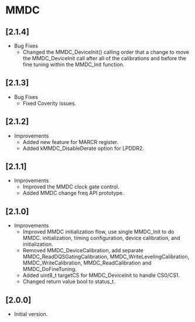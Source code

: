 # MMDC

## [2.1.4]

- Bug Fixes
  - Changed the MMDC_DeviceInit() calling order that a change to move the MMDC_DeviceInit call after all of the calibrations and
    before the fine tuning within the MMDC_Init function.

## [2.1.3]

- Bug Fixes
  - Fixed Coverity issues.

## [2.1.2]

- Improvements
  - Added new feature for MARCR register.
  - Added kMMDC_DisableDerate option for LPDDR2.

## [2.1.1]

- Improvements
  - Improved the MMDC clock gate control.
  - Added MMDC change freq API prototype.

## [2.1.0]

- Improvements
  - Improved MMDC initialization flow, use single MMDC_Init to do MMDC.
    initialization, timing configuration, device calibration, and initialization.
  - Removed MMDC_DeviceCalibration, add separate
    MMDC_ReadDQSGatingCalibration,
    MMDC_WriteLevelingCalibration,
    MMDC_WriteCalibration,
    MMDC_ReadCalibration and MMDC_DoFineTuning.
  - Added uint8_t targetCS for MMDC_DeviceInit to handle CS0/CS1.
  - Changed return value bool to status_t.

## [2.0.0]

- Initial version.

